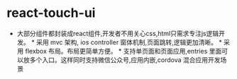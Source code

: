 # react-touch-ui
* 大部分组件都封装成react组件,开发者不用关心css,html只需求专注js逻辑开发。 * 采用 mvc 架构, ios controller 窗体机制,页面跳转,逻辑更加清晰。 * 采用 flexbox 布局。布局更简单方便。 * 支持单页面和页面应用,entries 里面可以放多个入口。这样同时支持微信公众号,应用内嵌,cordova 混合应用开发场景

